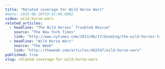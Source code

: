 ```yaml
---
title: "Related coverage for Wild Horse Wars"
#date: 2015-08-20T19:41:00.000Z
video: wild-horse-wars
related_articles:
  - headline: "The Wild Horses’ Troubled Rescue"
    source: "The New York Times"
    link: "http://www.nytimes.com/2013/06/17/booming/the-wild-horses-troubled-rescue.html"
  - headline: "Wild Horse Wars"
    source: "The Week"
    link: "http://theweek.com/articles/462547/wild-horse-wars"
published: true
slug: related-coverage-for-wild-horse-wars
---
```


